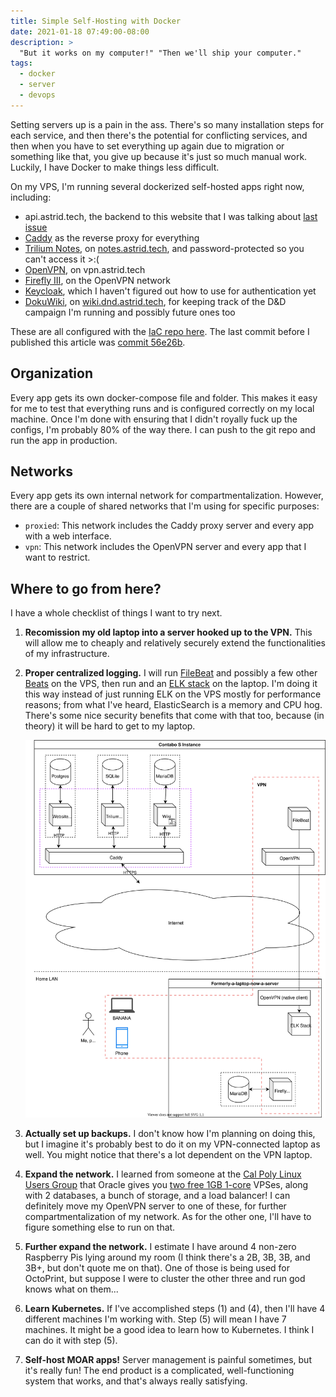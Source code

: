 ```yaml
---
title: Simple Self-Hosting with Docker
date: 2021-01-18 07:49:00-08:00
description: >
  "But it works on my computer!" "Then we'll ship your computer."
tags:
  - docker
  - server
  - devops
---
```


Setting servers up is a pain in the ass. There's so many installation steps for
each service, and then there's the potential for conflicting services, and then
when you have to set everything up again due to migration or something like
that, you give up because it's just so much manual work. Luckily, I have Docker
to make things less difficult.

<!-- excerpt -->

On my VPS, I'm running several dockerized self-hosted apps right now, including:

- api.astrid.tech, the backend to this website that I was talking about
  [last issue](/2020/12/20/0/backend)
- [Caddy](https://caddyserver.com/) as the reverse proxy for everything
- [Trilium Notes](https://github.com/zadam/trilium), on
  [notes.astrid.tech](https://notes.astrid.tech), and password-protected so you
  can't access it >:(
- [OpenVPN](https://openvpn.net/), on vpn.astrid.tech
- [Firefly III](https://www.firefly-iii.org/), on the OpenVPN network
- [Keycloak](https://www.keycloak.org/), which I haven't figured out how to use
  for authentication yet
- [DokuWiki](https://www.dokuwiki.org/dokuwiki), on
  [wiki.dnd.astrid.tech](https://wiki.dnd.astrid.tech), for keeping track of the
  D&D campaign I'm running and possibly future ones too

These are all configured with the
[IaC repo here](https://github.com/astralbijection/infra). The last commit
before I published this article was
[commit 56e26b](https://github.com/astralbijection/infra/tree/56e26b678b5c14026da32e920f4804554fcdcf9e).

## Organization

Every app gets its own docker-compose file and folder. This makes it easy for me
to test that everything runs and is configured correctly on my local machine.
Once I'm done with ensuring that I didn't royally fuck up the configs, I'm
probably 80% of the way there. I can push to the git repo and run the app in
production.

## Networks

Every app gets its own internal network for compartmentalization. However, there
are a couple of shared networks that I'm using for specific purposes:

- `proxied`: This network includes the Caddy proxy server and every app with a
  web interface.
- `vpn`: This network includes the OpenVPN server and every app that I want to
  restrict.

## Where to go from here?

I have a whole checklist of things I want to try next.

1. **Recomission my old laptop into a server hooked up to the VPN.** This will
   allow me to cheaply and relatively securely extend the functionalities of my
   infrastructure.
2. **Proper centralized logging.** I will run
   [FileBeat](https://www.elastic.co/beats/filebeat) and possibly a few other
   [Beats](https://www.elastic.co/beats/) on the VPS, then run and an
   [ELK stack](https://www.elastic.co/what-is/elk-stack) on the laptop. I'm
   doing it this way instead of just running ELK on the VPS mostly for
   performance reasons; from what I've heard, ElasticSearch is a memory and CPU
   hog. There's some nice security benefits that come with that too, because (in
   theory) it will be hard to get to my laptop.

   ![The infrastructure will probably look like this at some point.](./planned-infra.svg)

3. **Actually set up backups.** I don't know how I'm planning on doing this, but
   I imagine it's probably best to do it on my VPN-connected laptop as well. You
   might notice that there's a lot dependent on the VPN laptop.
4. **Expand the network.** I learned from someone at the
   [Cal Poly Linux Users Group](https://cplug.org/) that Oracle gives you
   [two free 1GB 1-core](https://www.oracle.com/cloud/free/) VPSes, along with 2
   databases, a bunch of storage, and a load balancer! I can definitely move my
   OpenVPN server to one of these, for further compartmentalization of my
   network. As for the other one, I'll have to figure something else to run on
   that.
5. **Further expand the network.** I estimate I have around 4 non-zero Raspberry
   Pis lying around my room (I think there's a 2B, 3B, 3B, and 3B+, but don't
   quote me on that). One of those is being used for OctoPrint, but suppose I
   were to cluster the other three and run god knows what on them...
6. **Learn Kubernetes.** If I've accomplished steps (1) and (4), then I'll have
   4 different machines I'm working with. Step (5) will mean I have 7 machines.
   It might be a good idea to learn how to Kubernetes. I think I can do it with
   step (5).
7. **Self-host MOAR apps!** Server management is painful sometimes, but it's
   really fun! The end product is a complicated, well-functioning system that
   works, and that's always really satisfying.
